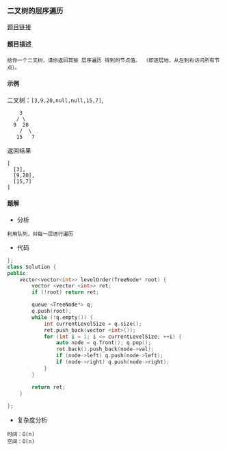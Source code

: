 ### 二叉树的层序遍历

<a href="https://leetcode-cn.com/problems/binary-tree-level-order-traversal/">题目链接</a>

#### 题目描述

```
给你一个二叉树，请你返回其按 层序遍历 得到的节点值。 （即逐层地，从左到右访问所有节点）。
```

#### 示例

二叉树：`[3,9,20,null,null,15,7]`,

```
    3
   / \
  9  20
    /  \
   15   7
```

返回结果

```
[
  [3],
  [9,20],
  [15,7]
]
```

#### 题解

+ 分析

```
利用队列，对每一层进行遍历
```

+ 代码

```c++
};
class Solution {
public:
    vector<vector<int>> levelOrder(TreeNode* root) {
        vector <vector <int>> ret;
        if (!root) return ret;

        queue <TreeNode*> q;
        q.push(root);
        while (!q.empty()) {
            int currentLevelSize = q.size();
            ret.push_back(vector <int>());
            for (int i = 1; i <= currentLevelSize; ++i) {
                auto node = q.front(); q.pop();
                ret.back().push_back(node->val);
                if (node->left) q.push(node->left);
                if (node->right) q.push(node->right);
            }
        }

        return ret;
    }
    
};
```

+ 复杂度分析

```
时间：O(n)
空间：O(n)
```

